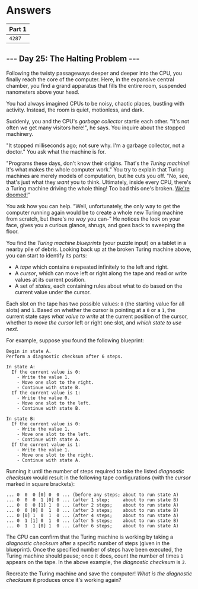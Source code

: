 # Answers

| Part 1 |
|--------|
| `4287` |

## --- Day 25: The Halting Problem ---

Following the twisty passageways deeper and deeper into the CPU, you finally reach the core of the computer. Here, in the expansive central chamber, you find a grand apparatus that fills the entire room, suspended nanometers above your head.

You had always imagined CPUs to be noisy, chaotic places, bustling with activity. Instead, the room is quiet, motionless, and dark.

Suddenly, you and the CPU's _garbage collector_ startle each other. "It's not often we get many visitors here!", he says. You inquire about the stopped machinery.

"It stopped milliseconds ago; not sure why. I'm a garbage collector, not a doctor." You ask what the machine is for.

"Programs these days, don't know their origins. That's the _Turing machine_! It's what makes the whole computer work." You try to explain that Turing machines are merely models of computation, but he cuts you off. "No, see, that's just what they _want_ you to think. Ultimately, inside every CPU, there's a Turing machine driving the whole thing! Too bad this one's broken. [We're doomed!](https://www.youtube.com/watch?v=cTwZZz0HV8I)"

You ask how you can help. "Well, unfortunately, the only way to get the computer running again would be to create a whole new Turing machine from scratch, but there's no _way_ you can-" He notices the look on your face, gives you a curious glance, shrugs, and goes back to sweeping the floor.

You find the _Turing machine blueprints_ (your puzzle input) on a tablet in a nearby pile of debris. Looking back up at the broken Turing machine above, you can start to identify its parts:

*   A _tape_ which contains `0` repeated infinitely to the left and right.
*   A _cursor_, which can move left or right along the tape and read or write values at its current position.
*   A set of _states_, each containing rules about what to do based on the current value under the cursor.

Each slot on the tape has two possible values: `0` (the starting value for all slots) and `1`. Based on whether the cursor is pointing at a `0` or a `1`, the current state says _what value to write_ at the current position of the cursor, whether to _move the cursor_ left or right one slot, and _which state to use next_.

For example, suppose you found the following blueprint:

    Begin in state A.
    Perform a diagnostic checksum after 6 steps.
    
    In state A:
      If the current value is 0:
        - Write the value 1.
        - Move one slot to the right.
        - Continue with state B.
      If the current value is 1:
        - Write the value 0.
        - Move one slot to the left.
        - Continue with state B.
    
    In state B:
      If the current value is 0:
        - Write the value 1.
        - Move one slot to the left.
        - Continue with state A.
      If the current value is 1:
        - Write the value 1.
        - Move one slot to the right.
        - Continue with state A.
    

Running it until the number of steps required to take the listed _diagnostic checksum_ would result in the following tape configurations (with the _cursor_ marked in square brackets):

    ... 0  0  0 [0] 0  0 ... (before any steps; about to run state A)
    ... 0  0  0  1 [0] 0 ... (after 1 step;     about to run state B)
    ... 0  0  0 [1] 1  0 ... (after 2 steps;    about to run state A)
    ... 0  0 [0] 0  1  0 ... (after 3 steps;    about to run state B)
    ... 0 [0] 1  0  1  0 ... (after 4 steps;    about to run state A)
    ... 0  1 [1] 0  1  0 ... (after 5 steps;    about to run state B)
    ... 0  1  1 [0] 1  0 ... (after 6 steps;    about to run state A)
    

The CPU can confirm that the Turing machine is working by taking a _diagnostic checksum_ after a specific number of steps (given in the blueprint). Once the specified number of steps have been executed, the Turing machine should pause; once it does, count the number of times `1` appears on the tape. In the above example, the _diagnostic checksum_ is _`3`_.

Recreate the Turing machine and save the computer! _What is the diagnostic checksum_ it produces once it's working again?
